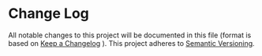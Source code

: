 # Change Log
All notable changes to this project will be documented in this file (format is based on [Keep a Changelog](http://keepachangelog.com/) ).
This project adheres to [Semantic Versioning](http://semver.org/).

